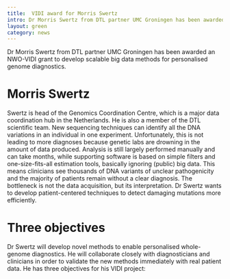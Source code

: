 ```yaml
---
title:  VIDI award for Morris Swertz
intro: Dr Morris Swertz from DTL partner UMC Groningen has been awarded an NWO-VIDI grant to develop scalable big data methods for personalised genome diagnostics.
layout: green
category: news
---
```

Dr Morris Swertz from DTL partner UMC Groningen has been awarded an NWO-VIDI grant to develop scalable big data methods for personalised genome diagnostics.

# Morris Swertz
Swertz is head of the Genomics Coordination Centre, which is a major data coordination hub in the Netherlands. He is also a member of the DTL scientific team. New sequencing techniques can identify all the DNA variations in an individual in one experiment. Unfortunately, this is not leading to more diagnoses because genetic labs are drowning in the amount of data produced. Analysis is still largely performed manually and can take months, while supporting software is based on simple filters and one-size-fits-all estimation tools, basically ignoring (public) big data. This means clinicians see thousands of DNA variants of unclear pathogenicity and the majority of patients remain without a clear diagnosis. The bottleneck is not the data acquisition, but its interpretation. Dr Swertz wants to develop patient-centered techniques to detect damaging mutations more efficiently.

# Three objectives
Dr Swertz will develop novel methods to enable personalised whole-genome diagnostics. He will collaborate closely with diagnosticians and clinicians in order to validate the new methods immediately with real patient data. He has three objectives for his VIDI project:
